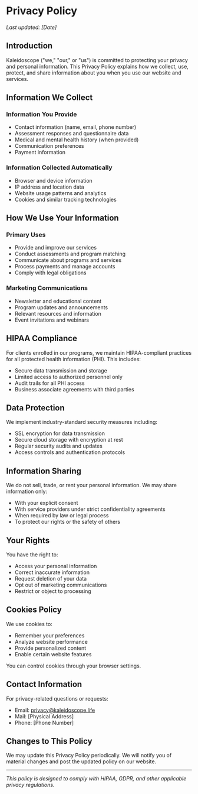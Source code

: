 # Privacy Policy

*Last updated: [Date]*

## Introduction
Kaleidoscope ("we," "our," or "us") is committed to protecting your privacy and personal information. This Privacy Policy explains how we collect, use, protect, and share information about you when you use our website and services.

## Information We Collect

### Information You Provide
- Contact information (name, email, phone number)
- Assessment responses and questionnaire data
- Medical and mental health history (when provided)
- Communication preferences
- Payment information

### Information Collected Automatically
- Browser and device information
- IP address and location data
- Website usage patterns and analytics
- Cookies and similar tracking technologies

## How We Use Your Information

### Primary Uses
- Provide and improve our services
- Conduct assessments and program matching
- Communicate about programs and services
- Process payments and manage accounts
- Comply with legal obligations

### Marketing Communications
- Newsletter and educational content
- Program updates and announcements
- Relevant resources and information
- Event invitations and webinars

## HIPAA Compliance
For clients enrolled in our programs, we maintain HIPAA-compliant practices for all protected health information (PHI). This includes:
- Secure data transmission and storage
- Limited access to authorized personnel only
- Audit trails for all PHI access
- Business associate agreements with third parties

## Data Protection
We implement industry-standard security measures including:
- SSL encryption for data transmission
- Secure cloud storage with encryption at rest
- Regular security audits and updates
- Access controls and authentication protocols

## Information Sharing
We do not sell, trade, or rent your personal information. We may share information only:
- With your explicit consent
- With service providers under strict confidentiality agreements
- When required by law or legal process
- To protect our rights or the safety of others

## Your Rights
You have the right to:
- Access your personal information
- Correct inaccurate information
- Request deletion of your data
- Opt out of marketing communications
- Restrict or object to processing

## Cookies Policy
We use cookies to:
- Remember your preferences
- Analyze website performance
- Provide personalized content
- Enable certain website features

You can control cookies through your browser settings.

## Contact Information
For privacy-related questions or requests:
- Email: privacy@kaleidoscope.life
- Mail: [Physical Address]
- Phone: [Phone Number]

## Changes to This Policy
We may update this Privacy Policy periodically. We will notify you of material changes and post the updated policy on our website.

---
*This policy is designed to comply with HIPAA, GDPR, and other applicable privacy regulations.*
